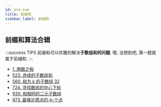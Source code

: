 ```yaml
---
id: pre-sum
title: 前缀和
sidebar_label: 前缀和
---
```


## 前缀和算法合辑

:::success TIPS
前缀和可以优雅的解决**子数组和的问题**. 嗯, 没想到吧, 第一题就属于前缀和.
:::

- [1. 两数之和](/leetcode/easy/1-two-sum)
- [523. 连续的子数组和](/leetcode/medium/523-check-subarray-sum)
- [560. 和为 k 的子数组 32](/leetcode/medium/560-subarray-sum)
- [724. 寻找数组的中心下标](/leetcode/easy/724-pivot-index)
- [930. 和相同的二元子数组](/leetcode/medium/930-num-subarrays-with-sum)
- [973. 最接近原点的-k-个点](/leetcode/medium/973-k-closest)
